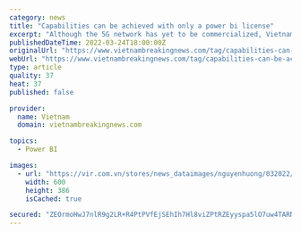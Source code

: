 ```yaml
---
category: news
title: "Capabilities can be achieved with only a power bi license"
excerpt: "Although the 5G network has yet to be commercialized, Vietnam plans to enter the 6G technology race in 2022. Nguyen Phong Nha, Deputy Director of the Department of Telecommunications (Ministry of Information and Communications - MIC),"
publishedDateTime: 2022-03-24T18:00:00Z
originalUrl: "https://www.vietnambreakingnews.com/tag/capabilities-can-be-achieved-with-only-a-power-bi-license/"
webUrl: "https://www.vietnambreakingnews.com/tag/capabilities-can-be-achieved-with-only-a-power-bi-license/"
type: article
quality: 37
heat: 37
published: false

provider:
  name: Vietnam
  domain: vietnambreakingnews.com

topics:
  - Power BI

images:
  - url: "https://vir.com.vn/stores/news_dataimages/nguyenhuong/032022/30/12/in_social/fdi-disbursement-in-the-first-quarter-highest-over-the-last-five-years.jpg?randTime=1648643588"
    width: 600
    height: 386
    isCached: true

secured: "ZEOrmoHwJ7nlR9g2LR+R4PtPVfEjSEhIh7Hl8viZPtRZEyyspa5lO7uw4TARNG68GVaJGVf4ZaZUGgcPYW9giaY0Y5SM14orjip+OnG/guLHETYVEo/y1nJZ00dDcFpJ2JgATzovQMvQdE/N8CpGzVpmHQdrEkg0AObSPVs9IzGRzXlOHbwAFBU2cecZBBAdJ3jQO725C1PZuvLfUdpeHpu98Sl3SOx0anp6wsvG99EwF8jpoq1b9lsrNylmnBEYfez0AhRSlihwlR//MZw/vdmQN88/57cEURa+ZrjpqWIfNOyyB97gFu5/WoIXS9APicrIrjiotVH6UXTinYdfXrm97qXpAZ9qMmGfRwQFZwk=;zRRXs3Bb6NkiMNPdGvpXpw=="
---
```


